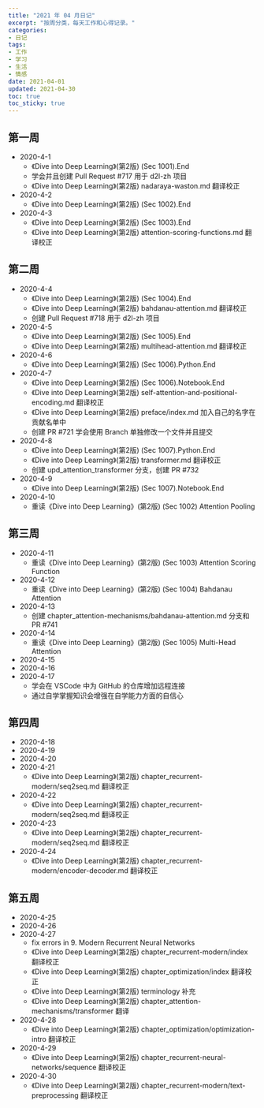```yaml
---
title: "2021 年 04 月日记"
excerpt: "按周分类，每天工作和心得记录。"
categories:
- 日记
tags:
- 工作
- 学习
- 生活
- 情感
date: 2021-04-01
updated: 2021-04-30
toc: true
toc_sticky: true
---
```



## 第一周

- 2020-4-1
  - 《Dive into Deep Learning》(第2版) (Sec 1001).End
  - 学会并且创建 Pull Request #717 用于 d2l-zh 项目
  - 《Dive into Deep Learning》(第2版) nadaraya-waston.md 翻译校正
- 2020-4-2
  - 《Dive into Deep Learning》(第2版) (Sec 1002).End
- 2020-4-3
  - 《Dive into Deep Learning》(第2版) (Sec 1003).End
  - 《Dive into Deep Learning》(第2版) attention-scoring-functions.md 翻译校正

## 第二周

- 2020-4-4
  - 《Dive into Deep Learning》(第2版) (Sec 1004).End
  - 《Dive into Deep Learning》(第2版) bahdanau-attention.md 翻译校正
  - 创建 Pull Request #718 用于 d2l-zh 项目
- 2020-4-5
  - 《Dive into Deep Learning》(第2版) (Sec 1005).End
  - 《Dive into Deep Learning》(第2版) multihead-attention.md 翻译校正
- 2020-4-6
  - 《Dive into Deep Learning》(第2版) (Sec 1006).Python.End
- 2020-4-7
  - 《Dive into Deep Learning》(第2版) (Sec 1006).Notebook.End
  - 《Dive into Deep Learning》(第2版) self-attention-and-positional-encoding.md 翻译校正
  - 《Dive into Deep Learning》(第2版) preface/index.md 加入自己的名字在贡献名单中
  - 创建 PR #721 学会使用 Branch 单独修改一个文件并且提交
- 2020-4-8
  - 《Dive into Deep Learning》(第2版) (Sec 1007).Python.End
  - 《Dive into Deep Learning》(第2版) transformer.md 翻译校正
  - 创建 upd_attention_transformer 分支，创建 PR #732
- 2020-4-9
  - 《Dive into Deep Learning》(第2版) (Sec 1007).Notebook.End
- 2020-4-10
  - 重读《Dive into Deep Learning》(第2版) (Sec 1002) Attention Pooling

## 第三周

- 2020-4-11
  - 重读《Dive into Deep Learning》(第2版) (Sec 1003) Attention Scoring Function
- 2020-4-12
  - 重读《Dive into Deep Learning》(第2版) (Sec 1004) Bahdanau Attention
- 2020-4-13
  - 创建 chapter_attention-mechanisms/bahdanau-attention.md 分支和 PR #741
- 2020-4-14
  - 重读《Dive into Deep Learning》(第2版) (Sec 1005) Multi-Head Attention
- 2020-4-15
- 2020-4-16
- 2020-4-17
  - 学会在 VSCode 中为 GitHub 的仓库增加远程连接
  - 通过自学掌握知识会增强在自学能力方面的自信心

## 第四周

- 2020-4-18
- 2020-4-19
- 2020-4-20
- 2020-4-21
  - 《Dive into Deep Learning》(第2版) chapter_recurrent-modern/seq2seq.md 翻译校正
- 2020-4-22
  - 《Dive into Deep Learning》(第2版) chapter_recurrent-modern/seq2seq.md 翻译校正
- 2020-4-23
  - 《Dive into Deep Learning》(第2版) chapter_recurrent-modern/seq2seq.md 翻译校正
- 2020-4-24
  - 《Dive into Deep Learning》(第2版) chapter_recurrent-modern/encoder-decoder.md 翻译校正

## 第五周

- 2020-4-25
- 2020-4-26
- 2020-4-27
  - fix errors in 9. Modern Recurrent Neural Networks
  - 《Dive into Deep Learning》(第2版) chapter_recurrent-modern/index 翻译校正
  - 《Dive into Deep Learning》(第2版) chapter_optimization/index 翻译校正
  - 《Dive into Deep Learning》(第2版) terminology 补充
  - 《Dive into Deep Learning》(第2版) chapter_attention-mechanisms/transformer 翻译
- 2020-4-28
  - 《Dive into Deep Learning》(第2版) chapter_optimization/optimization-intro 翻译校正
- 2020-4-29
  - 《Dive into Deep Learning》(第2版) chapter_recurrent-neural-networks/sequence 翻译校正
- 2020-4-30
  - 《Dive into Deep Learning》(第2版) chapter_recurrent-modern/text-preprocessing 翻译校正

